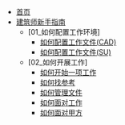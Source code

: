  * [首页](/)
 * [建筑师新手指南](/)
    * [01_如何配置工作环境]
        * [如何配置工作文件(CAD)](/01_Archi_New/如何配置工作环境(CAD).md)
        * [如何配置工作文件(SU)](/01_Archi_New/如何配置工作环境(SU).md)
    * [02_如何开展工作]
        * [如何开始一项工作](/01_Archi_New/如何开始一项工作.md)
        * [如何找参考](/01_Archi_New/如何找项目参考.md)
        * [如何管理文件](/01_Archi_New/如何管理文件.md)
        * [如何面对工作](/01_Archi_New/如何面对工作.md)
        * [如何面对甲方](/01_Archi_New//如何面对甲方.md)